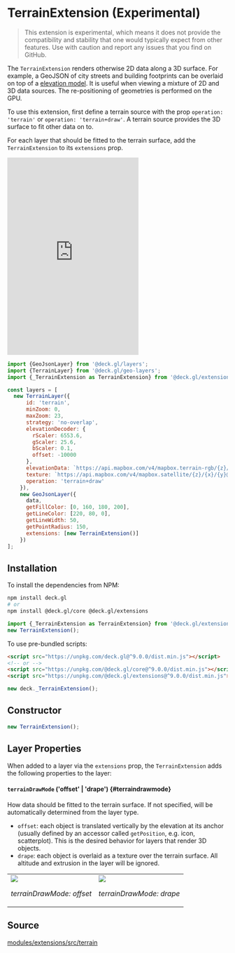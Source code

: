 
# TerrainExtension (Experimental)

> This extension is experimental, which means it does not provide the compatibility and stability that one would typically expect from other features. Use with caution and report any issues that you find on GitHub.

The `TerrainExtension` renders otherwise 2D data along a 3D surface. For example, a GeoJSON of city streets and building footprints can be overlaid on top of a [elevation model](https://en.wikipedia.org/wiki/Digital_elevation_model). It is useful when viewing a mixture of 2D and 3D data sources. The re-positioning of geometries is performed on the GPU.

To use this extension, first define a terrain source with the prop `operation: 'terrain'` or `operation: 'terrain+draw'`. A terrain source provides the 3D surface to fit other data on to.

For each layer that should be fitted to the terrain surface, add the `TerrainExtension` to its `extensions` prop.

<div style={{position:'relative',height:450}}></div>
<div style={{position:'absolute',transform:'translateY(-450px)',paddingLeft:'inherit',paddingRight:'inherit',left:0,right:0}}>
  <iframe height="450" style={{width: '100%'}} scrolling="no" title="deck.gl TerrainExtension" src="https://codepen.io/vis-gl/embed/VwGLLeR?height=450&theme-id=light&default-tab=result" frameborder="no" loading="lazy" allowtransparency="true" allowfullscreen="true">
    See the Pen <a href='https://codepen.io/vis-gl/pen/VwGLLeR'>deck.gl TerrainExtension</a> by vis.gl
    (<a href='https://codepen.io/vis-gl'>@vis-gl</a>) on <a href='https://codepen.io'>CodePen</a>.
  </iframe>
</div>


```js
import {GeoJsonLayer} from '@deck.gl/layers';
import {TerrainLayer} from '@deck.gl/geo-layers';
import {_TerrainExtension as TerrainExtension} from '@deck.gl/extensions';

const layers = [
  new TerrainLayer({
      id: 'terrain',
      minZoom: 0,
      maxZoom: 23,
      strategy: 'no-overlap',
      elevationDecoder: {
        rScaler: 6553.6,
        gScaler: 25.6,
        bScaler: 0.1,
        offset: -10000
      },
      elevationData: `https://api.mapbox.com/v4/mapbox.terrain-rgb/{z}/{x}/{y}.png?access_token=${MAPBOX_TOKEN}`,
      texture: `https://api.mapbox.com/v4/mapbox.satellite/{z}/{x}/{y}@2x.png?access_token=${MAPBOX_TOKEN}`,
      operation: 'terrain+draw'
    }),
    new GeoJsonLayer({
      data,
      getFillColor: [0, 160, 180, 200],
      getLineColor: [220, 80, 0],
      getLineWidth: 50,
      getPointRadius: 150,
      extensions: [new TerrainExtension()]
    })
];
```

## Installation

To install the dependencies from NPM:

```bash
npm install deck.gl
# or
npm install @deck.gl/core @deck.gl/extensions
```

```js
import {_TerrainExtension as TerrainExtension} from '@deck.gl/extensions';
new TerrainExtension();
```

To use pre-bundled scripts:

```html
<script src="https://unpkg.com/deck.gl@^9.0.0/dist.min.js"></script>
<!-- or -->
<script src="https://unpkg.com/@deck.gl/core@^9.0.0/dist.min.js"></script>
<script src="https://unpkg.com/@deck.gl/extensions@^9.0.0/dist.min.js"></script>
```

```js
new deck._TerrainExtension();
```

## Constructor

```js
new TerrainExtension();
```

## Layer Properties

When added to a layer via the `extensions` prop, the `TerrainExtension` adds the following properties to the layer:

#### `terrainDrawMode` ('offset' | 'drape') {#terraindrawmode}

How data should be fitted to the terrain surface. If not specified, will be automatically determined from the layer type.

- `offset`: each object is translated vertically by the elevation at its anchor (usually defined by an accessor called `getPosition`, e.g. icon, scatterplot). This is the desired behavior for layers that render 3D objects.
- `drape`: each object is overlaid as a texture over the terrain surface. All altitude and extrusion in the layer will be ignored.

<table style={{border:0}} align="center">
  <tbody>
    <tr>
      <td>
        <img style={{maxHeight:216}} src="https://raw.githubusercontent.com/visgl/deck.gl-data/master/images/docs/terrain-fit-offset.jpg" />
        <p><i>terrainDrawMode: offset</i></p>
      </td>
      <td>
        <img style={{maxHeight:216}} src="https://raw.githubusercontent.com/visgl/deck.gl-data/master/images/docs/terrain-fit-drape.jpg" />
        <p><i>terrainDrawMode: drape</i></p>
      </td>
    </tr>
  </tbody>
</table>

## Source

[modules/extensions/src/terrain](https://github.com/visgl/deck.gl/tree/8.6-release/modules/extensions/src/terrain)

